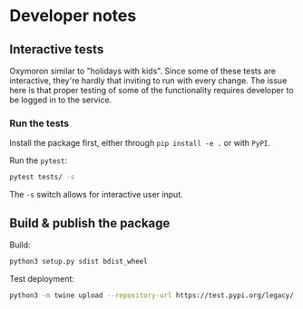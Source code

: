 # Developer notes

## Interactive tests

Oxymoron similar to "holidays with kids". Since some of these tests are interactive, they're hardly that inviting to run with every change. The issue here is that proper testing of some of the functionality requires developer to be logged in to the service.

### Run the tests

Install the package first, either through `pip install -e .` or with `PyPI`.

Run the `pytest`:

```bash
pytest tests/ -s
```  
The `-s` switch allows for interactive user input.

## Build & publish the package

Build:
```bash
python3 setup.py sdist bdist_wheel
```

Test deployment:

```bash
python3 -m twine upload --repository-url https://test.pypi.org/legacy/ dist/*
```

